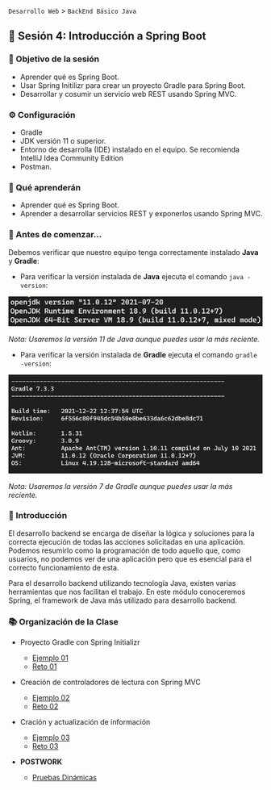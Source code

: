 `Desarrollo Web` > `BackEnd Básico Java`

## 👋 Sesión 4: Introducción a Spring Boot

### 🎯 Objetivo de la sesión

- Aprender qué es Spring Boot.
- Usar Spring Initilizr para crear un proyecto Gradle para Spring Boot.
- Desarrollar y cosumir un servicio web REST usando Spring MVC.


### ⚙ Configuración

- Gradle
- JDK versión 11 o superior.
- Entorno de desarrolla (IDE) instalado en el equipo. Se recomienda IntelliJ Idea Community Edition
- Postman.

### 🎯 Qué aprenderán

- Aprender qué es Spring Boot.
- Aprender a desarrollar servicios REST y exponerlos usando Spring MVC.

### 👀 Antes de comenzar...

Debemos verificar que nuestro equipo tenga correctamente instalado **Java** y **Gradle**:

- Para verificar la versión instalada de **Java** ejecuta el comando `java -version`:

<img src="../java-version.png" alt="Versión de Java" />

*Nota: Usaremos la versión 11 de Java aunque puedes usar la más reciente.*

- Para verificar la versión instalada de **Gradle** ejecuta el comando `gradle -version`:

<img src="../gradle-version.png" alt="Versión de Gradle" />

*Nota: Usaremos la versión 7 de Gradle aunque puedes usar la más reciente.*

### 🎩 Introducción

El desarrollo backend se encarga de diseñar la lógica y soluciones para la correcta ejecución de todas las acciones solicitadas en una aplicación. Podemos resumirlo como la programación de todo aquello que, como usuarios, no podemos ver de una aplicación pero que es esencial para el correcto funcionamiento de esta. 

Para el desarrollo backend utilizando tecnología Java, existen varias herramientas que nos facilitan el trabajo. En este módulo conoceremos Spring, el framework de Java más utilizado para desarrollo backend.


### 📚 Organización de la Clase

- Proyecto Gradle con Spring Initializr

	- [Ejemplo 01](Ejemplo-01)
	- [Reto 01](Reto-01)

- Creación de controladores de lectura con Spring MVC

	- [Ejemplo 02](Ejemplo-02)
	- [Reto 02](Reto-02)

- Cración y actualización de información

	- [Ejemplo 03](Ejemplo-03)
	- [Reto 03](Reto-03)
  

- **POSTWORK**
 
  - [Pruebas Dinámicas](Postwork)